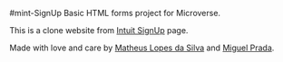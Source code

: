 #mint-SignUp
Basic HTML forms project for Microverse.

This is a clone website from [Intuit SignUp](https://accounts.intuit.com/signup) page.

Made with love and care by [Matheus Lopes da Silva](https://github.com/matheus-fls) and [Miguel Prada](https://github.com/mprada99).
